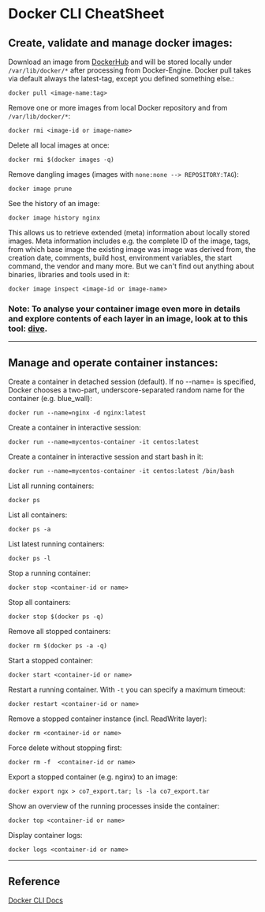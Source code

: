 # Docker CLI CheatSheet

## Create, validate and manage docker images:

Download an image from [DockerHub](https://hub.docker.com/) and will be stored locally under
`/var/lib/docker/*` after processing from Docker-Engine. Docker pull takes via default always the latest-tag, except you defined something else.:
```
docker pull <image-name:tag>
```

Remove one or more images from local Docker repository and from `/var/lib/docker/*`:
```
docker rmi <image-id or image-name>
```

Delete all local images at once:
```
docker rmi $(docker images -q)
```

Remove dangling images (images with `none:none --> REPOSITORY:TAG`):
```
docker image prune
```

See the history of an image:
```
docker image history nginx
```

This allows us to retrieve extended (meta) information about locally stored images. Meta information includes e.g. the complete ID of the image, tags, from which base image the existing image was image was derived from, the creation date, comments, build host, environment variables, the start command, the vendor and many more. But we can't find out anything about binaries, libraries and tools used in it:
```
docker image inspect <image-id or image-name>
```

### Note: To analyse your container image even more in details and explore contents of each layer in an image, look at to this tool: [dive](https://github.com/wagoodman/dive).

---

## Manage and operate container instances:

Create a container in detached session (default). If no --name=<container-instance-name> is specified, Docker chooses a two-part, underscore-separated random name for the container (e.g. blue_wall):
```
docker run --name=nginx -d nginx:latest
```

Create a container in interactive session:
```
docker run --name=mycentos-container -it centos:latest
```

Create a container in interactive session and start bash in it:
```
docker run --name=mycentos-container -it centos:latest /bin/bash
```

List all running containers:
```
docker ps
```

List all containers:
```
docker ps -a
```

List latest running containers:
```
docker ps -l
```

Stop a running container:
```
docker stop <container-id or name>
```

Stop all containers:
```
docker stop $(docker ps -q)
```

Remove all stopped containers:
```
docker rm $(docker ps -a -q)
```

Start a stopped container:
```
docker start <container-id or name>
```

Restart a running container. With `-t` you can specify a maximum timeout:
```
docker restart <container-id or name>
```

Remove a stopped container instance (incl. ReadWrite layer):
```
docker rm <container-id or name>
```

Force delete without stopping first:
```
docker rm -f  <container-id or name>
```

Export a stopped container (e.g. nginx) to an image:
```
docker export ngx > co7_export.tar; ls -la co7_export.tar
```

Show an overview of the running processes inside the container:
```
docker top <container-id or name>
```

Display container logs:
```
docker logs <container-id or name>
```

---

## Reference

[Docker CLI Docs](https://docs.docker.com/engine/reference/commandline/cli/)